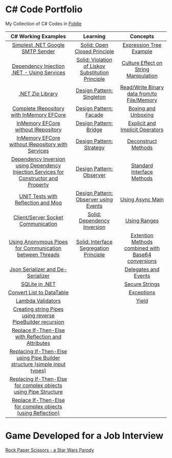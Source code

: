 # C# Code Portfolio
My Collection of C# Codes in [Fiddle](https://dotnetfiddle.net/)

| C# Working Examples| Learning| Concepts|
| :-------------: |:-------------:| :-----:|
| [Simplest .NET Google SMTP Sender][1.1]| [Solid: Open Closed Principle][1.2]| [Expression Tree Example][1.3]|
| [Dependency Injection .NET - Using Services][2.1] | [Solid: Violation of Liskov Substitution Principle][2.2] | [Culture Effect on String Manipulation][2.3]  |
| [.NET Zip Library][3.1]| [Design Pattern: Singleton][3.2] | [Read/Write Binary data from/to File/Memory][3.3]|
| [Complete IRepository with InMemory EFCore][4.1] | [Design Pattern: Facade][4.2]      | [Boxing and Unboxing][4.3]
| [InMemory EFCore without IRepository][5.1] | [Design Pattern: Bridge][5.2] | [Explicit and Implicit Operators][5.3]
| [InMemory EFCore without IRepository with Services][6.1] | [Design Pattern: Strategy][6.2] | [Deconstruct Methods][6.3]
| [Dependency Inversion using Dependency Injection Services for Constructor and Property][7.1] | [Design Pattern: Observer][7.2] | [Standard Interface Methods][7.3]
| [UNIT Tests with Reflection and Moq][8.1] | [Design Pattern: Observer using Events][8.2] | [Using Async Main][8.3]
| [Client/Server Socket Communication][9.1] | [Solid: Dependency Inversion][9.2] | [Using Ranges][9.3]
| [Using Anonymous Pipes for Communication between Threads][10.1] | [Solid: Interface Segregation Principle][10.2] | [Extention Methods combined with Base64 conversions][10.3]
| [Json Serializer and De-Serializer][11.1] |  | [Delegates and Events][11.3]
| [SQLite in .NET][12.1] | | [Secure Strings][12.3]
| [Convert List<T> to DataTable][13.1] |  | [Exceptions][13.3]
| [Lambda Validators][14.1]| | [Yield][14.3]
| [Creating string Pipes using reverse PipeBuilder recursion][15.1] | |
| [Replace If-Then-Else with Reflection and Attributes][16.1] | |
| [Replacing If-Then-Else using Pipe Builder structure (simple input types)][17.1] | |
| [Replacing If-Then-Else for complex objects using Pipe Structure][18.1] | |
| [Replace If-Then-Else for complex objects (using Reflection)][19.1] | |

  
# Game Developed for a Job Interview
[Rock Paper Scissors - a Star Wars Parody](https://bitbucket.org/camilochaves/rockpaperscissors)

[1.1]:https://dotnetfiddle.net/HW6qZ7
[1.2]:https://dotnetfiddle.net/5JF1bE
[1.3]:https://dotnetfiddle.net/4Ksrjg
[2.1]:https://dotnetfiddle.net/wtyP9n
[2.2]: https://dotnetfiddle.net/zKLjTo
[2.3]:https://dotnetfiddle.net/SIGT3W
[3.1]:https://dotnetfiddle.net/uBGf7N
[3.2]:https://dotnetfiddle.net/xfptVE
[3.3]:https://dotnetfiddle.net/QMWI8b
[4.1]:https://dotnetfiddle.net/uKCp83
[4.2]:https://dotnetfiddle.net/BZ807c
[4.3]:https://dotnetfiddle.net/k1Kv5G
[5.1]:https://dotnetfiddle.net/mV9HuX
[5.2]:https://dotnetfiddle.net/rVjiGW
[5.3]:https://dotnetfiddle.net/WdvMtE
[6.1]:https://dotnetfiddle.net/9tV0Vr
[6.2]: https://dotnetfiddle.net/QyynC4
[6.3]:https://dotnetfiddle.net/AgclA6
[7.1]:https://dotnetfiddle.net/lMu408
[7.2]:https://dotnetfiddle.net/MEukJ8
[7.3]:https://dotnetfiddle.net/I6u7Nz
[8.1]:https://dotnetfiddle.net/cGTi5Z
[8.2]:https://dotnetfiddle.net/mg7hw3
[8.3]:https://dotnetfiddle.net/lagX58
[9.1]:https://dotnetfiddle.net/SBFElN
[9.2]:https://dotnetfiddle.net/sHWtDU
[9.3]:https://dotnetfiddle.net/LFHPPE
[10.1]:https://dotnetfiddle.net/7nk1JC
[10.2]:https://dotnetfiddle.net/w717Kk
[10.3]:https://dotnetfiddle.net/DwSTrJ
[11.1]:https://dotnetfiddle.net/zBuJpV
[11.3]:https://dotnetfiddle.net/AX9w4W
[12.1]:https://dotnetfiddle.net/pXB6i5
[12.3]:https://dotnetfiddle.net/Z7JIJn
[13.1]:https://dotnetfiddle.net/4Fze9g
[13.3]:https://dotnetfiddle.net/GCVP7v
[14.1]:https://dotnetfiddle.net/1ITBkw
[14.3]:https://dotnetfiddle.net/Z67LW8
[15.1]:https://dotnetfiddle.net/bwA0sO
[16.1]:https://dotnetfiddle.net/jIL2AQ
[17.1]:https://dotnetfiddle.net/MlyOqU
[18.1]:https://dotnetfiddle.net/eUTwv4
[19.1]:https://dotnetfiddle.net/2ImjJD







